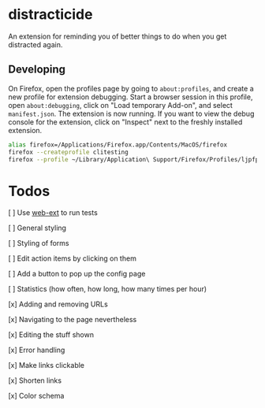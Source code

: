 # distracticide

An extension for reminding you of better things to do when you get distracted again.

## Developing

On Firefox, open the profiles page by going to `about:profiles`, and create a new profile for
extension debugging. Start a browser session in this profile, open `about:debugging`, click on "Load
temporary Add-on", and select `manifest.json`. The extension is now running. If you want to view the
debug console for the extension, click on "Inspect" next to the freshly installed extension.

```bash
alias firefox=/Applications/Firefox.app/Contents/MacOS/firefox
firefox --createprofile clitesting
firefox --profile ~/Library/Application\ Support/Firefox/Profiles/ljpfprq0.clitesting
```

# Todos

[ ] Use [web-ext](https://github.com/mozilla/web-ext) to run tests

[ ] General styling

[ ] Styling of forms

[ ] Edit action items by clicking on them

[ ] Add a button to pop up the config page

[ ] Statistics (how often, how long, how many times per hour)

[x] Adding and removing URLs

[x] Navigating to the page nevertheless

[x] Editing the stuff shown

[x] Error handling

[x] Make links clickable

[x] Shorten links

[x] Color schema
